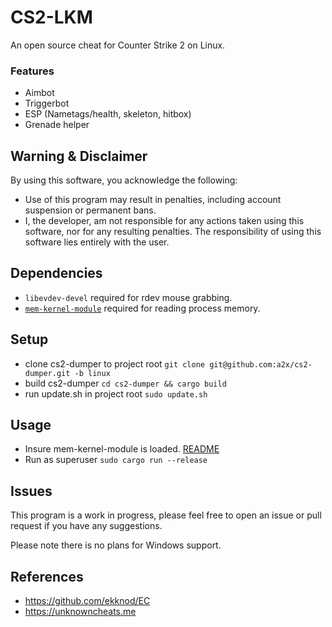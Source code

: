 # CS2-LKM

An open source cheat for Counter Strike 2 on Linux.

### Features

- Aimbot
- Triggerbot
- ESP (Nametags/health, skeleton, hitbox)
- Grenade helper

## Warning & Disclaimer

By using this software, you acknowledge the following:

- Use of this program may result in penalties, including account suspension or permanent bans.
- I, the developer, am not responsible for any actions taken using this software, nor for any resulting penalties. The responsibility of using this software lies entirely with the user.

## Dependencies

- ```libevdev-devel``` required for rdev mouse grabbing.
- [```mem-kernel-module```](https://github.com/somsocodo/mem-kernel-module) required for reading process memory.

## Setup

- clone cs2-dumper to project root ```git clone git@github.com:a2x/cs2-dumper.git -b linux```
- build cs2-dumper ```cd cs2-dumper && cargo build```
- run update.sh in project root ``sudo update.sh``

## Usage

- Insure mem-kernel-module is loaded. [README](https://github.com/somsocodo/mem-kernel-module/blob/master/README.md)
- Run as superuser ```sudo cargo run --release```

## Issues

This program is a work in progress, please feel free to open an issue or pull request if you have any suggestions.

Please note there is no plans for Windows support.

## References

- https://github.com/ekknod/EC
- https://unknowncheats.me